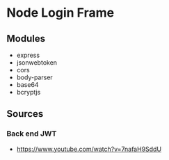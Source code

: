 # Node Login Frame

## Modules
- express
- jsonwebtoken
- cors
- body-parser
- base64
- bcryptjs

## Sources
### Back end JWT
- https://www.youtube.com/watch?v=7nafaH9SddU